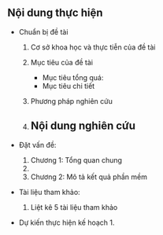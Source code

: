 ## Nội dung thực hiện
- Chuẩn bị đề tài
    1. Cơ sở khoa học và thực tiễn của đề tài
    2. Mục tiêu của đề tài
        - Mục tiêu tổng quá:
        - Mục tiêu chi tiết
    3. Phương pháp nghiên cứu

    4. Nội dung nghiên cứu
        -
- Đặt vấn đề:
    1. Chương 1: Tổng quan chung
    2.
    3. Chương 2: Mô tả kết quả phần mềm

- Tài liệu tham khảo:
    1. Liệt kê 5 tài liệu tham khảo
- Dự kiến thực hiện kế hoạch
    1.